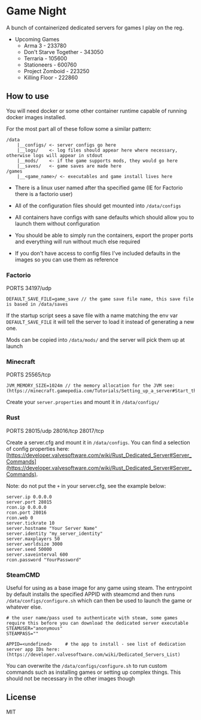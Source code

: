 # Game Night

A bunch of containerized dedicated servers for games I play on the reg.

- Upcoming Games
    - Arma 3 - 233780
    - Don't Starve Together - 343050
    - Terraria - 105600
    - Stationeers - 600760 
    - Project Zomboid - 223250
    - Killing Floor - 222860


## How to use

You will need docker or some other container runtime capable of running docker images installed.

For the most part all of these follow some a similar pattern:

```
/data
    |__configs/ <- server configs go here
    |__logs/    <- log files should appear here where necessary, otherwise logs will appear in stdout
    |__mods/    <- if the game supports mods, they would go here
    |__saves/   <- game saves are made here
/games
    |__<game_name>/ <- executables and game install lives here
```

- There is a linux user named after tha specified game (IE for Factorio there is a factorio user)

- All of the configuration files should get mounted into `/data/configs`

- All containers have configs with sane defaults which should allow you to launch them without configuration

- You should be able to simply run the containers, export the proper ports and everything will run without much else required 

- If you don't have access to config files I've included defaults in the images so you can use them as reference

### Factorio

PORTS 34197/udp

```
DEFAULT_SAVE_FILE=game_save // the game save file name, this save file is based in /data/saves
```

If the startup script sees a save file with a name matching the env var `DEFAULT_SAVE_FILE` it will tell the server to load it 
instead of generating a new one.

Mods can be copied into `/data/mods/` and the server will pick them up at launch

### Minecraft

PORTS 25565/tcp

```
JVM_MEMORY_SIZE=1024m // the memory allocation for the JVM see:  (https://minecraft.gamepedia.com/Tutorials/Setting_up_a_server#Start_the_Minecraft_server)
```

Create your `server.properties` and mount it in `/data/configs/`

### Rust

PORTS 28015/udp 28016/tcp 28017/tcp

Create a server.cfg  and mount it in `/data/configs`.
You can find a selection of config properties here: [https://developer.valvesoftware.com/wiki/Rust_Dedicated_Server#Server_Commands](https://developer.valvesoftware.com/wiki/Rust_Dedicated_Server#Server_Commands).

Note: do not put the `+` in your server.cfg, see the example below:

```
server.ip 0.0.0.0
server.port 28015
rcon.ip 0.0.0.0
rcon.port 28016
rcon.web 0
server.tickrate 10
server.hostname "Your Server Name"
server.identity "my_server_identity"
server.maxplayers 50
server.worldsize 3000
server.seed 50000
server.saveinterval 600
rcon.password "YourPassword"
```


### SteamCMD

Useful for using as a base image for any game using steam. The entrypoint by default installs the specified APPID with steamcmd and then runs `/data/configs/configure.sh` which can then be used to launch the game or whatever else.

```
# the user name/pass used to authenticate with steam, some games require this before you can download the dedicated server executable
STEAMUSER="anonymous" 
STEAMPASS=""            

APPID=<undefined>     # the app to install - see list of dedication server app IDs here: (https://developer.valvesoftware.com/wiki/Dedicated_Servers_List)
```

You can overwrite the `/data/configs/configure.sh` to run custom commands such as installing games or setting up complex things. This should not be necessary in the other images though

## License

MIT